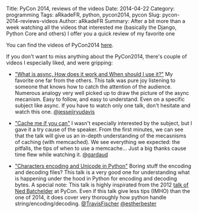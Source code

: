 Title: PyCon 2014, reviews of the videos
Date: 2014-04-22
Category: programming
Tags: aRkadeFR, python, pycon2014, pycon
Slug: pycon-2014-reviews-videos
Author: aRkadeFR
Summary: After a bit more than a week watching all the videos that interested me (basically the Django, Python Core and others) I offer you a quick review of my favorite one

You can find the videos of PyCon2014 [here](http://pyvideo.org/category/50/pycon-us-2014).

If you don't want to miss anything about the PyCon2014, there's couple of
videos I especially liked, and were gripping:

- ["What is async, How does it work and When should I use it?"](https://www.youtube.com/watch?v=9WV7juNmyE8)
My favorite one far from the others. This talk was pure joy listening to someone
that knows how to catch the attention of the audience.
Numerous analogy very well picked up to draw the picture of the async mecanism.
Easy to follow, and easy to understand. Even on a specific subject like async.
If you have to watch only one talk, don't hesitate and watch this one.
[@jessejiryudavis](https://twitter.com/jessejiryudavis)

- ["Cache me if you can"](https://www.youtube.com/watch?v=R8Xmeynf1T4)
I wasn't especially interested by the subject, but I gave it a try cause of the
speaker. From the first minutes, we can see that the talk will give us an
in-depth understanding of the mecasnisms of caching (with memcached).
We see everything we expected: the pitfalls, the tips of when to use a
memcache... Just a big thanks cause time flew while watching it.
[@gardaud](https://twitter.com/gardaud)


- ["Characters encoding and Unicode in Python"](https://www.youtube.com/watch?v=Mx70n1dL534)
Boring stuff the encoding and decoding files? This talk is a very good one for
understanding what is happening under the hood in Python for encoding and
decoding bytes.
A special note: This talk is highly inspirated from the 2012 [talk of Ned
Batchelder](http://nedbatchelder.com/text/unipain.html) at PyCon. Even if this
talk give less tips (IMHO) than the one of 2014, it does cover very thoroughly
how python handle string/encoding/decoding.
[@TravisFischer](https://twitter.com/TravisFischer) [@estherbester](https://twitter.com/estherbester)


